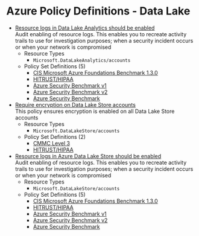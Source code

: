 # Azure Policy Definitions - Data Lake

* [Resource logs in Data Lake Analytics should be enabled](https://github.com/Azure/azure-policy/tree/master/built-in-policies/policyDefinitions/Data%20Lake/DataLakeAnalytics_AuditDiagnosticLog_Audit.json)  
  Audit enabling of resource logs. This enables you to recreate activity trails to use for investigation purposes; when a security incident occurs or when your network is compromised 
  * Resource Types 
    * `Microsoft.DataLakeAnalytics/accounts` 
  * Policy Set Definitions (5)  
    * [CIS Microsoft Azure Foundations Benchmark 1.3.0](https://github.com/Azure/azure-policy/tree/master/built-in-policies/policySetDefinitions/Regulatory%20Compliance/CISv1_3_0.json)  
    * [HITRUST/HIPAA](https://github.com/Azure/azure-policy/tree/master/built-in-policies/policySetDefinitions/Regulatory%20Compliance/HIPAA_HITRUST_audit.json)  
    * [Azure Security Benchmark v1](https://github.com/Azure/azure-policy/tree/master/built-in-policies/policySetDefinitions/Regulatory%20Compliance/asb_audit.json)  
    * [Azure Security Benchmark v2](https://github.com/Azure/azure-policy/tree/master/built-in-policies/policySetDefinitions/Regulatory%20Compliance/asb_v2.json)  
    * [Azure Security Benchmark](https://github.com/Azure/azure-policy/tree/master/built-in-policies/policySetDefinitions/Security%20Center/AzureSecurityCenter.json)  
* [Require encryption on Data Lake Store accounts](https://github.com/Azure/azure-policy/tree/master/built-in-policies/policyDefinitions/Data%20Lake/DataLakeStoreEncryption_Deny.json)  
  This policy ensures encryption is enabled on all Data Lake Store accounts 
  * Resource Types 
    * `Microsoft.DataLakeStore/accounts` 
  * Policy Set Definitions (2)  
    * [CMMC Level 3](https://github.com/Azure/azure-policy/tree/master/built-in-policies/policySetDefinitions/Regulatory%20Compliance/CMMC_L3.json)  
    * [HITRUST/HIPAA](https://github.com/Azure/azure-policy/tree/master/built-in-policies/policySetDefinitions/Regulatory%20Compliance/HIPAA_HITRUST_audit.json)  
* [Resource logs in Azure Data Lake Store should be enabled](https://github.com/Azure/azure-policy/tree/master/built-in-policies/policyDefinitions/Data%20Lake/DataLakeStore_AuditDiagnosticLog_Audit.json)  
  Audit enabling of resource logs. This enables you to recreate activity trails to use for investigation purposes; when a security incident occurs or when your network is compromised 
  * Resource Types 
    * `Microsoft.DataLakeStore/accounts` 
  * Policy Set Definitions (5)  
    * [CIS Microsoft Azure Foundations Benchmark 1.3.0](https://github.com/Azure/azure-policy/tree/master/built-in-policies/policySetDefinitions/Regulatory%20Compliance/CISv1_3_0.json)  
    * [HITRUST/HIPAA](https://github.com/Azure/azure-policy/tree/master/built-in-policies/policySetDefinitions/Regulatory%20Compliance/HIPAA_HITRUST_audit.json)  
    * [Azure Security Benchmark v1](https://github.com/Azure/azure-policy/tree/master/built-in-policies/policySetDefinitions/Regulatory%20Compliance/asb_audit.json)  
    * [Azure Security Benchmark v2](https://github.com/Azure/azure-policy/tree/master/built-in-policies/policySetDefinitions/Regulatory%20Compliance/asb_v2.json)  
    * [Azure Security Benchmark](https://github.com/Azure/azure-policy/tree/master/built-in-policies/policySetDefinitions/Security%20Center/AzureSecurityCenter.json)  
